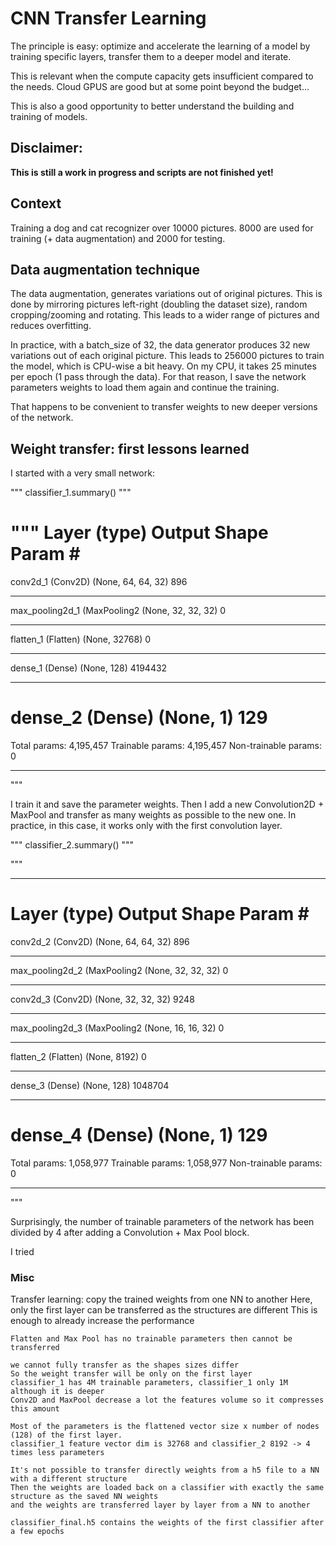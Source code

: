 # CNN Transfer Learning


The principle is easy: optimize and accelerate the learning of a model by training specific layers,
transfer them to a deeper model and iterate.

[//]: # (The gradients are fully A kind of bottleneck effect forces the layers to )

This is relevant when the compute capacity gets insufficient compared to the needs.
Cloud GPUS are good but at some point beyond the budget...

This is also a good opportunity to better understand the building and training of models.

## Disclaimer:
**This is still a work in progress and scripts are not finished yet!**

## Context
Training a dog and cat recognizer over 10000 pictures.
8000 are used for training (+ data augmentation) and 2000 for testing.

## Data augmentation technique
The data augmentation, generates variations out of original pictures.
This is done by mirroring pictures left-right (doubling the dataset size), random cropping/zooming and rotating.
This leads to a wider range of pictures and reduces overfitting.

In practice, with a batch_size of 32, the data generator produces 32 new variations out of each original picture.
This leads to 256000 pictures to train the model, which is CPU-wise a bit heavy.
On my CPU, it takes 25 minutes per epoch (1 pass through the data).
For that reason, I save the network parameters weights to load them again and continue the training.

That happens to be convenient to transfer weights to new deeper versions of the network.

## Weight transfer: first lessons learned
I started with a very small network:

"""
classifier_1.summary()
"""

"""
Layer (type)                 Output Shape              Param #   
=================================================================
conv2d_1 (Conv2D)            (None, 64, 64, 32)        896       
_________________________________________________________________
max_pooling2d_1 (MaxPooling2 (None, 32, 32, 32)        0         
_________________________________________________________________
flatten_1 (Flatten)          (None, 32768)             0         
_________________________________________________________________
dense_1 (Dense)              (None, 128)               4194432   
_________________________________________________________________
dense_2 (Dense)              (None, 1)                 129       
=================================================================
Total params: 4,195,457
Trainable params: 4,195,457
Non-trainable params: 0
_________________________________________________________________
"""    

I train it and save the parameter weights.
Then I add a new Convolution2D + MaxPool and transfer as many weights as possible to the new one.
In practice, in this case, it works only with the first convolution layer.

"""
classifier_2.summary()
"""

"""
_________________________________________________________________
Layer (type)                 Output Shape              Param #   
=================================================================
conv2d_2 (Conv2D)            (None, 64, 64, 32)        896       
_________________________________________________________________
max_pooling2d_2 (MaxPooling2 (None, 32, 32, 32)        0         
_________________________________________________________________
conv2d_3 (Conv2D)            (None, 32, 32, 32)        9248      
_________________________________________________________________
max_pooling2d_3 (MaxPooling2 (None, 16, 16, 32)        0         
_________________________________________________________________
flatten_2 (Flatten)          (None, 8192)              0         
_________________________________________________________________
dense_3 (Dense)              (None, 128)               1048704   
_________________________________________________________________
dense_4 (Dense)              (None, 1)                 129       
=================================================================
Total params: 1,058,977
Trainable params: 1,058,977
Non-trainable params: 0
_________________________________________________________________
"""

    
Surprisingly, the number of trainable parameters of the network has been divided by 4 after adding a Convolution + Max Pool block.

I tried



### Misc
Transfer learning:
    copy the trained weights from one NN to another
    Here, only the first layer can be transferred as the structures are different
    This is enough to already increase the performance
    
    Flatten and Max Pool has no trainable parameters then cannot be transferred
    
    we cannot fully transfer as the shapes sizes differ
    So the weight transfer will be only on the first layer
    classifier_1 has 4M trainable parameters, classifier_1 only 1M although it is deeper
    Conv2D and MaxPool decrease a lot the features volume so it compresses this amount
    
    Most of the parameters is the flattened vector size x number of nodes (128) of the first layer.
    classifier_1 feature vector dim is 32768 and classifier_2 8192 -> 4 times less parameters
    
    It's not possible to transfer directly weights from a h5 file to a NN with a different structure
    Then the weights are loaded back on a classifier with exactly the same structure as the saved NN weights
    and the weights are transferred layer by layer from a NN to another
    
    classifier_final.h5 contains the weights of the first classifier after a few epochs

